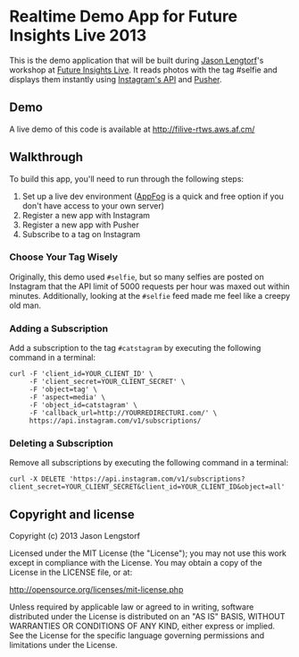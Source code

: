 Realtime Demo App for Future Insights Live 2013
===============================================

This is the demo application that will be built during [Jason Lengtorf][1]'s workshop at
[Future Insights Live][2]. It reads photos with the tag #selfie and displays them instantly 
using [Instagram's API][3] and [Pusher][4].


Demo
----

A live demo of this code is available at http://filive-rtws.aws.af.cm/


Walkthrough
-----------

To build this app, you'll need to run through the following steps:

1.  Set up a live dev environment ([AppFog][5] is a quick and free option if 
    you don't have access to your own server)
1.  Register a new app with Instagram
1.  Register a new app with Pusher
1.  Subscribe to a tag on Instagram


### Choose Your Tag Wisely

Originally, this demo used `#selfie`, but so many selfies are posted on 
Instagram that the API limit of 5000 requests per hour was maxed out within 
minutes. Additionally, looking at the `#selfie` feed made me feel like a creepy 
old man.


### Adding a Subscription

Add a subscription to the tag `#catstagram` by executing the following command 
in a terminal:

    curl -F 'client_id=YOUR_CLIENT_ID' \
         -F 'client_secret=YOUR_CLIENT_SECRET' \
         -F 'object=tag' \
         -F 'aspect=media' \
         -F 'object_id=catstagram' \
         -F 'callback_url=http://YOURREDIRECTURI.com/' \
         https://api.instagram.com/v1/subscriptions/


### Deleting a Subscription

Remove all subscriptions by executing the following command in a terminal:

    curl -X DELETE 'https://api.instagram.com/v1/subscriptions?client_secret=YOUR_CLIENT_SECRET&client_id=YOUR_CLIENT_ID&object=all'


Copyright and license
---------------------

Copyright (c) 2013 Jason Lengstorf

Licensed under the MIT License (the "License"); you may not use this work 
except in compliance with the License. You may obtain a copy of the License in 
the LICENSE file, or at:

http://opensource.org/licenses/mit-license.php

Unless required by applicable law or agreed to in writing, software 
distributed under the License is distributed on an "AS IS" BASIS, WITHOUT 
WARRANTIES OR CONDITIONS OF ANY KIND, either express or implied. See the 
License for the specific language governing permissions and limitations under 
the License.


[1]: http://github.com/jlengstorf
[2]: http://futureinsightslive.com/las-vegas-2013/
[3]: http://instagram.com/developer/
[4]: http://pusher.com/
[5]: https://www.appfog.com/

